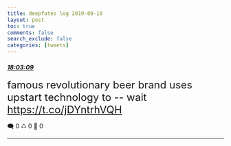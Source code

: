 ```yaml
---
title: deepfates log 2019-09-10
layout: post
toc: true
comments: false
search_exclude: false
categories: [tweets]
---
```



#### <a href = "https://twitter.com/deepfates/status/1171574867117793280">*18:03:09*</a>

<font size="5">famous revolutionary beer brand uses upstart technology to -- wait  https://t.co/jDYntrhVQH</font>



🗨️ 0 ♺ 0 🤍  0   

---
    
            

